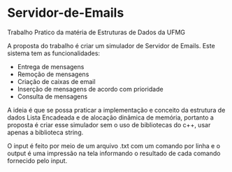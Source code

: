 # Servidor-de-Emails

Trabalho Pratico da matéria de Estruturas de Dados da UFMG

A proposta do trabalho é criar um simulador de Servidor de Emails. Este sistema tem as funcionalidades:
- Entrega de mensagens
- Remoção de mensagens
- Criação de caixas de email
- Inserção de mensagens de acordo com prioridade
- Consulta de mensagens

A ideia é que se possa praticar a implementação e conceito da estrutura de dados Lista Encadeada e de alocação dinâmica de memória, 
portanto a proposta é criar esse simulador sem o uso de bibliotecas do c++, usar apenas a biblioteca string. 

O input é feito por meio de um arquivo .txt com um comando por linha e 
o output é uma impressão na tela informando o resultado de cada comando fornecido pelo input.
